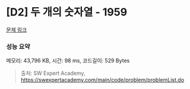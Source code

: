 # [D2] 두 개의 숫자열 - 1959 

[문제 링크](https://swexpertacademy.com/main/code/problem/problemDetail.do?contestProbId=AV5PpoFaAS4DFAUq) 

### 성능 요약

메모리: 43,796 KB, 시간: 98 ms, 코드길이: 529 Bytes



> 출처: SW Expert Academy, https://swexpertacademy.com/main/code/problem/problemList.do